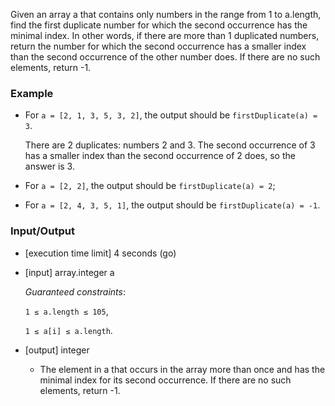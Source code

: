 Given an array a that contains only numbers in the range from 1 to a.length, find the first duplicate number for which the second occurrence has the minimal index. In other words, if there are more than 1 duplicated numbers, return the number for which the second occurrence has a smaller index than the second occurrence of the other number does. If there are no such elements, return -1.

### Example

- For `a = [2, 1, 3, 5, 3, 2]`, the output should be `firstDuplicate(a) = 3`.

  There are 2 duplicates: numbers 2 and 3. The second occurrence of 3 has a smaller index than the second occurrence of 2 does, so the answer is 3.

- For `a = [2, 2]`, the output should be `firstDuplicate(a) = 2`;

- For `a = [2, 4, 3, 5, 1]`, the output should be `firstDuplicate(a) = -1`.

### Input/Output

- [execution time limit] 4 seconds (go)

- [input] array.integer a

  *Guaranteed constraints*:

  `1 ≤ a.length ≤ 105`,

  `1 ≤ a[i] ≤ a.length`.

- [output] integer

  - The element in a that occurs in the array more than once and has the minimal index for its second occurrence. If there are no such elements, return -1.